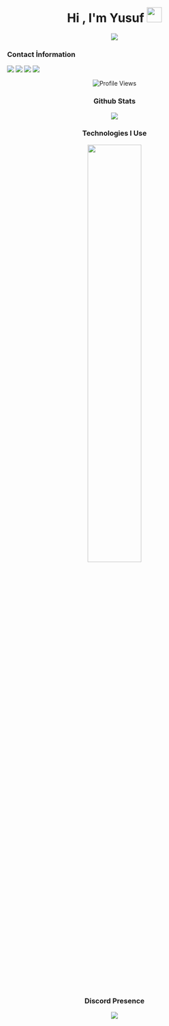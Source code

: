<h1 align="center">Hi , I'm Yusuf <img src="https://media0.giphy.com/media/v1.Y2lkPTc5MGI3NjExN2d3bHN2czY4aXozOWw2dHZhOTZvNWJ6OHp6Z2FmZXVxZWFmc3QwbyZlcD12MV9pbnRlcm5hbF9naWZfYnlfaWQmY3Q9cw/GCykZsS55J7qPN6iCw/giphy.gif" width="35"></h1> <p align="center"> <a href="https://github.com/DenverCoder1/readme-typing-svg"><img src="https://readme-typing-svg.herokuapp.com?font=Time+New+Roman&color=%2300AF17&size=25&center=true&vCenter=true&width=600&height=100&lines=Full-stack+Developer;@zypheris"></a> </p> <h3>Contact İnformation</h3> <a href="https://discord.com/users/773582512647569409" target="_blank"><img src="https://img.shields.io/badge/Zypheris%20-111111.svg?&style=for-the-badge&logo=discord&logoColor=purple"></a> <a href="https://instagram.com/ilwixi7" target="_blank"><img src="https://img.shields.io/badge/Instagram%20-111111.svg?&style=for-the-badge&logo=instagram&logoColor=purple"></a> <a href="https://open.spotify.com/user/314c4qgsafgrqtpd6tnfandxnkzq" target="_blank"><img src="https://img.shields.io/badge/Spotify%20-111111.svg?&style=for-the-badge&logo=spotify&logoColor=purple"></a> <a href="https://www.youtube.com/channel/zypherisdev" target="_blank"><img src="https://img.shields.io/badge/youtube%20-111111.svg?&style=for-the-badge&logo=youtube&logoColor=purple"></a> <!-- Profile Views --> <p align="center"> <img src="https://count.getloli.com/get/@zypheriss?theme=rule34" alt="Profile Views"> </p> <div align="center"> <h3>Github Stats</h3> <div> <img align="center" src="https://github-readme-stats.vercel.app/api?username=zypheriss&theme=github_dark&show_icons=true"/> </div> <h3> Technologies I Use</h3> <img width="50%" align="center" src="https://skillicons.dev/icons?i=js,ts,html,css,discord,dotnet,kotlin,lua,ps,perl,tailwind,bootstrap,react,nextjs,cpp,cs,nodejs,express,python,mysql,mongodb&perline=7"><br> <br> <div> <h3>Discord Presence</h3> <a align="center" href="https://discord.com/users/773582512647569409"><img src="https://lanyard.cnrad.dev/api/773582512647569409/?theme=light"></a> </div>
